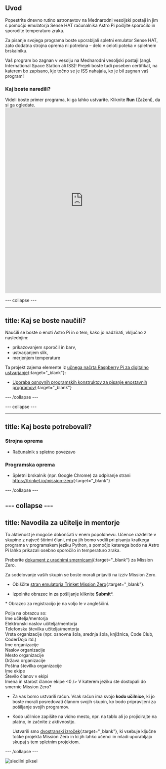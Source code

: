 ## Uvod

Popestrite dnevno rutino astronavtov na Mednarodni vesoljski postaji in jim s pomočjo emulatorja Sense HAT računalnika Astro Pi pošljite sporočilo in sporočite temperaturo zraka.

Za pisanje svojega programa boste uporabljali spletni emulator Sense HAT, zato dodatna strojna oprema ni potrebna – delo v celoti poteka v spletnem brskalniku.

Vaš program bo zagnan v vesolju na Mednarodni vesoljski postaji (angl. International Space Station ali ISS)! Prejeli boste tudi poseben certifikat, na katerem bo zapisano, kje točno se je ISS nahajala, ko je bil zagnan vaš program!

### Kaj boste naredili?

Videli boste primer programa, ki ga lahko ustvarite. Kliknite **Run** (Zaženi), da si ga ogledate. <iframe src="https://trinket.io/embed/python/069f6138f7?outputOnly=true&start=result" width="100%" height="600" frameborder="0" marginwidth="0" marginheight="0" allowfullscreen mark="crwd-mark"></iframe> 

\--- collapse \---

* * *

## title: Kaj se boste naučili?

Naučili se boste o enoti Astro Pi in o tem, kako jo nadzirati, vključno z naslednjim:

+ prikazovanjem sporočil in barv,
+ ustvarjanjem slik,
+ merjenjem temperature

Ta projekt zajema elemente iz [učnega načrta Raspberry Pi za digitalno ustvarjanje](http://rpf.io/curriculum){:target="_blank"}:

+ [Uporaba osnovnih programskih konstruktov za pisanje enostavnih programov](https://curriculum.raspberrypi.org/programming/creator/){:target="_blank"}

\--- /collapse \---

\--- collapse \---

* * *

## title: Kaj boste potrebovali?

### Strojna oprema

+ Računalnik s spletno povezavo

### Programska oprema

+ Spletni brskalnik (npr. Google Chrome) za odpiranje strani <https://trinket.io/mission-zero>{:target="_blank"}

\--- /collapse \---

## \--- collapse \---

## title: Navodila za učitelje in mentorje

To aktivnost je mogoče dokončati v enem popoldnevu. Učence razdelite v skupine z največ štirimi člani, mi pa jih bomo vodili pri pisanju kratkega programa v programskem jeziku Python, s pomočjo katerega bodo na Astro Pi lahko prikazali osebno sporočilo in temperaturo zraka.

Preberite [dokument z uradnimi smernicami](https://astro-pi.org/wp-content/uploads/2018/09/Astro_Pi_Mission_Zero_Guidelines_2018_19_V12_pages.pdf){:target="_blank"} za Mission Zero.

Za sodelovanje vaših skupin se boste morali prijaviti na izziv Mission Zero.

+ Obiščite [stran emulatorja Trinket Mission Zero](https://trinket.io/mission-zero/register){:target="_blank"}.

+ Izpolnite obrazec in za pošiljanje kliknite **Submit**\*.

\* Obrazec za registracijo je na voljo le v angleščini.

Polja na obrazcu so:   
Ime učitelja/mentorja   
Elektronski naslov učitelja/mentorja   
Telefonska številka učitelja/mentorja   
Vrsta organizacije (npr. osnovna šola, srednja šola, knjižnica, Code Club, CoderDojo itd.)   
Ime organizacije   
Naslov organizacije   
Mesto organizacije   
Država organizacije   
Poštna številka organizacije   
Ime ekipe   
Število članov v ekipi   
Imena in starost članov ekipe <0 /> V katerem jeziku ste dostopali do smernic Mission Zero?

+ Za vas bomo ustvarili račun. Vsak račun ima svojo **kodo učilnice**, ki jo boste morali posredovati članom svojih skupin, ko bodo pripravljeni za pošiljanje svojih programov.

+ Kodo učilnice zapišite na vidno mesto, npr. na tablo ali jo projicirajte na platno, in začnite z aktivnostjo.
    
    Ustvarili smo [dvostranski izroček](https://astro-pi.org/astro_pi_mission_zero_project_print_out_v10_print/){:target="_blank"}, ki vsebuje ključne točke projekta Mission Zero in ki jih lahko učenci in mladi uporabljajo skupaj s tem spletnim projektom.

\--- /collapse \---

![sledilni piksel](https://code.org/api/hour/begin_raspberrypi_astropi.png)